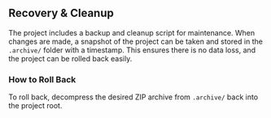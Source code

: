 
## Recovery & Cleanup

The project includes a backup and cleanup script for maintenance. When changes are made, a snapshot of the project can be taken and stored in the `.archive/` folder with a timestamp. This ensures there is no data loss, and the project can be rolled back easily.

### How to Roll Back
To roll back, decompress the desired ZIP archive from `.archive/` back into the project root.

